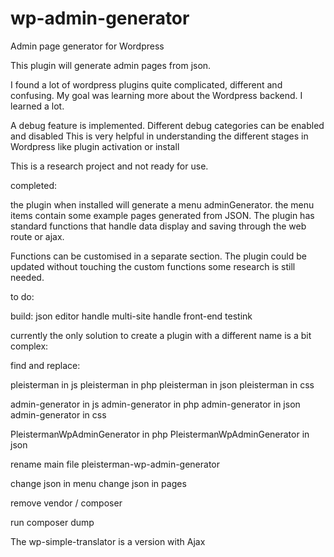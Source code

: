 # wp-admin-generator
Admin page generator for Wordpress

This plugin will generate admin pages from json.

I found a lot of wordpress plugins quite complicated, different and confusing.
My goal was learning more about the Wordpress backend.
I learned a lot.

A debug feature is implemented.
Different debug categories can be enabled and disabled
This is very helpful in understanding the different stages in Wordpress
like plugin activation or install

This is a research project and not ready for use.

completed:

the plugin when installed will generate a menu adminGenerator.
the menu items contain some example pages generated from JSON.
The plugin has standard functions that handle data display and saving
through the web route or ajax.
 
Functions can be customised in a separate section.
The plugin could be updated without touching the custom functions
some research is still needed. 

to do:

build: json editor
handle multi-site
handle front-end
testink

currently the only solution to create a plugin with a different name is a bit complex:

find and replace:

pleisterman in js
pleisterman in php
pleisterman in json
pleisterman in css

admin-generator in js
admin-generator in php
admin-generator in json
admin-generator in css


PleistermanWpAdminGenerator in php
PleistermanWpAdminGenerator in json

rename main file pleisterman-wp-admin-generator

change json in menu 
change json in pages

remove vendor / composer

run composer dump

The wp-simple-translator is a version with Ajax